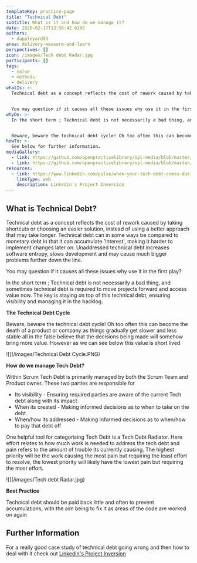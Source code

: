 ```yaml
---
templateKey: practice-page
title: "Technical Debt"
subtitle: What is it and how do we manage it?
date: 2020-02-17T13:56:42.629Z
authors:
  - dappleyard93
area: delivery-measure-and-learn
perspectives: []
icon: /images/Tech debt Radar.jpg
participants: []
tags:
  - value
  - methods
  - delivery
whatIs: >-
  Technical debt as a concept reflects the cost of rework caused by taking shortcuts or choosing an easier solution, instead of using a better approach that may take longer. Technical debt can in some ways be compared to monetary debt in that it can accumulate 'interest', making it harder to implement changes later on. Unaddressed technical debt increases software entropy, slows development and may cause much bigger problems further down the line.


  You may question if it causes all these issues why use it in the first place?
whyDo: >-
  In the short term ; Technical debt is not necessarily a bad thing, and sometimes technical debt is required to move projects forward and access value now. The key is staying on top of this technical debt, ensuring visibility and managing it in the backlog.


  Beware, beware the technical debt cycle! Oh too often this can become the death of a product or company as things gradually get slower and less stable all in the false believe that the decisions being made will somehow bring more value.  However as we can see below this value is short lived.
howTo: >-
  See below for further information.
mediaGallery:
  - link: https://github.com/openpracticelibrary/opl-media/blob/master/images/technical-debt-cycle.png?raw=true
  - link: https://github.com/openpracticelibrary/opl-media/blob/master/images/tech-debt-radar.jpg?raw=true
resources:
  - link: https://www.linkedin.com/pulse/when-your-tech-debt-comes-due-kevin-scott/
    linkType: web
    description: Linkedin's Project Inversion
---
```


## What is Technical Debt?

Technical debt as a concept reflects the cost of rework caused by taking shortcuts or choosing an easier solution, instead of using a better approach that may take longer. Technical debt can in some ways be compared to monetary debt in that it can accumulate 'interest', making it harder to implement changes later on. Unaddressed technical debt increases software entropy, slows development and may cause much bigger problems further down the line.

You may question if it causes all these issues why use it in the first play?

In the short term ; Technical debt is not necessarily a bad thing, and sometimes technical debt is required to move projects forward and access value now. The key is staying on top of this technical debt, ensuring visibility and managing it in the backlog.

**The Technical Debt Cycle**

Beware, beware the technical debt cycle! Oh too often this can become the death of a product or company as things gradually get slower and less stable all in the false believe that the decisions being made will somehow bring more value. However as we can see below this value is short lived

![](/images/Technical Debt Cycle.PNG)

**How do we manage Tech Debt?**

Within Scrum Tech Debt is primarily managed by both the Scrum Team and Product owner. These two parties are responsible for

- Its visibility - Ensuring required parties are aware of the current Tech debt along with its impact
- When its created - Making informed decisions as to when to take on the debt
- When/how its addressed - Making informed decisions as to when/how to pay that debt off

One helpful tool for categorising Tech Debt is a Tech Debt Radiator. Here effort relates to how much work is needed to address the tech debt and pain refers to the amount of trouble its currently causing. The highest priority will be the work causing the most pain but requiring the least effort to resolve, the lowest priority will likely have the lowest pain but requiring the most effort.

![](/images/Tech debt Radar.jpg)

**Best Practice**

Technical debt should be paid back little and often to prevent accumulations, with the aim being to fix it as areas of the code are worked on again

## Further Information

For a really good case study of technical debt going wrong and then how to deal with it check out [Linkedin's Project Inversion](https://www.linkedin.com/pulse/when-your-tech-debt-comes-due-kevin-scott/)
